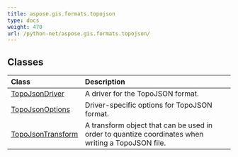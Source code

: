 ```yaml
---
title: aspose.gis.formats.topojson
type: docs
weight: 470
url: /python-net/aspose.gis.formats.topojson/
---
```





## **Classes**
| **Class** | **Description** |
| :- | :- |
| [TopoJsonDriver](/psd/python-net/aspose.gis.formats.topojson/topojsondriver/) | A driver for the TopoJSON format. |
| [TopoJsonOptions](/psd/python-net/aspose.gis.formats.topojson/topojsonoptions/) | Driver-specific options for TopoJSON format. |
| [TopoJsonTransform](/psd/python-net/aspose.gis.formats.topojson/topojsontransform/) | A transform object that can be used in order to quantize coordinates when writing a TopoJSON file. |
